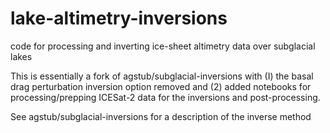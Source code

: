 # lake-altimetry-inversions
code for processing and inverting ice-sheet altimetry data over subglacial lakes

This is essentially a fork of agstub/subglacial-inversions with (I) the basal drag perturbation inversion option removed and (2) added notebooks for processing/prepping ICESat-2 data for the inversions and post-processing.

See agstub/subglacial-inversions for a description of the inverse method
